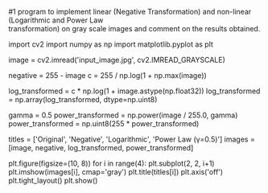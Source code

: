 #1   program to implement linear (Negative Transformation) and non-linear (Logarithmic and Power Law  
transformation) on gray scale images and comment on the results obtained.

import cv2
import numpy as np
import matplotlib.pyplot as plt

image = cv2.imread('input_image.jpg', cv2.IMREAD_GRAYSCALE)

negative = 255 - image
c = 255 / np.log(1 + np.max(image))

log_transformed = c * np.log(1 + image.astype(np.float32))
log_transformed = np.array(log_transformed, dtype=np.uint8)

gamma = 0.5
power_transformed = np.power(image / 255.0, gamma)
power_transformed = np.uint8(255 * power_transformed)

titles = ['Original', 'Negative', 'Logarithmic', 'Power Law (γ=0.5)']
images = [image, negative, log_transformed, power_transformed]

plt.figure(figsize=(10, 8))
for i in range(4):
    plt.subplot(2, 2, i+1)
    plt.imshow(images[i], cmap='gray')
    plt.title(titles[i])
    plt.axis('off')
plt.tight_layout()
plt.show()
